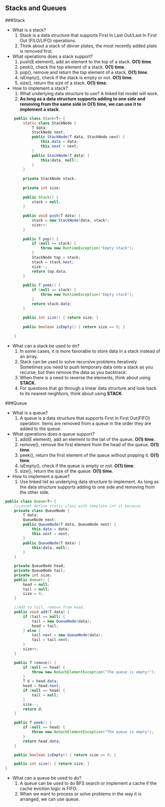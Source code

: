 ## <a name='toc'>Stacks and Queues</a>

###Stack
* What is a stack?
  1. Stack is a data structure that supports First In Last Out/Last In First Out (FILO/LIFO) operations.
  2. Think about a stack of dinner plates, the most recently added plate is removed first.
* What operations does a stack support?
  1. push(E element), add an element to the top of a stack. **O(1) time**.
  2. peek(), check the top element of a stack. **O(1) time**.
  3. pop(), remove and return the top element of a stack. **O(1) time**.
  4. isEmpty(), check if the stack is empty or not. **O(1) time**.
  5. size(), return the size of a stack. **O(1) time**.
* How to implement a stack?
  1. What underlying data structure to use? A linked list model will work. 
  2. **As long as a data structure supports adding to one side and removing from the same side in O(1) time, we can use it to implement a stack**.
```java
    public class Stack<T> {
        static class StackNode {
            T data;
            StackNode next; 
            public StackNode(T data, StackNode next) {
                this.data = data;
                this.next = next;
            }
            public StackNode(T data) {
                this(data, null); 
            }
        }
        
        private StackNode stack;
        
        private int size;
        
        public Stack() {
            stack = null; 
        }
         
        public void push(T data) {
            stack = new StackNode(data, stack);     
            size++;
        }
        
        public T pop() {
            if (null == stack) {
                throw new RuntimeException("Empty stack"); 
            } 
            StackNode top = stack;
            stack = stack.next;
            size--;
            return top.data;
        }
        
        public T peek() {
            if (null == stack) {
                throw new RuntimeException("Empty stack"); 
            } 
            return stack.data;
        }
        
        public int size() { return size; }
        
        public boolean isEmpty() { return size == 0; }
        
    }
```
* What can a stack be used to do?
  1. In some cases, it is more favorable to store data in a stack instead of an array.
  2. Stack can be used to solve recursive problems iteratively. Sometimes you need to push temporary data onto a stack as you recurse, but then remove the data as you backtrack.
  2. When there is a need to reverse the elements, think about using **STACK**.
  3. For questions that go through a linear data structure and look back to its nearest neighbors, think about using **STACK**.

###Queue
* What is a queue?
  1. A queue is a data structure that supports First In First Out(FIFO) operation. Items are removed from a queue in the order they are added to the queue.
* What operations does a queue support?
  1. add(E element), add an element to the tail of the queue. **O(1) time**.
  2. remove(), remove the first element from the head of the queue. **O(1) time**.
  3. peek(), return the first element of the queue without popping it. **O(1) time**.
  4. isEmpty(), check if the queue is empty or not. **O(1) time**.
  5. size(), return the size of the queue. **O(1) time**.
* How to implement a queue?
  1. Use linked list as underlying data structure to implement. As long as the data structure supports adding to one side and removing from the other side.
```java
public class Queue<T> {
    //cannot define static class with template int it because
    private class QueueNode {
        T data;
        QueueNode next;
        public QueueNode(T data, QueueNode next) {
            this.data = data;
            this.next = next;
        }
        public QueueNode(T data) {
            this(data, null);
        }
    }

    private QueueNode head;
    private QueueNode tail;
    private int size;
    public Queue() {
        head = null;
        tail = null;
        size = 0;
    }

    //Add to tail, remove from head.
    public void add(T data) {
        if (tail == null) {
            tail = new QueueNode(data);
            head = tail;
        } else {
            tail.next = new QueueNode(data);
            tail = tail.next;
        }
        size++;
    }

    public T remove() {
        if (null == head) {
            throw new NoSuchElementException("The queue is empty!");
        }
        T d = head.data;
        head = head.next;
        if (null == head) {
            tail = null;
        }
        size--;
        return d;
    }

    public T peek() {
        if (null == head) {
            throw new NoSuchElementException("The queue is empty");
        }
        return head.data;
    }

    public boolean isEmpty() { return size == 0; }

    public int size() { return size; }
}
```
* What can a queue be used to do?
  1. A queue can be used to do BFS search or implement a cache if the cache eviction logic is FIFO.
  2. When we want to process or solve problems in the way it is arranged, we can use queue.
